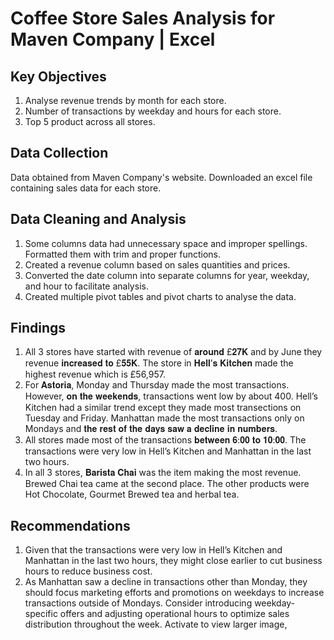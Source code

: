 # Coffee Store Sales Analysis for Maven Company | Excel 

## Key Objectives 
1. Analyse revenue trends by month for each store.
2. Number of transactions by weekday and hours for each store.
3. Top 5 product across all stores.

## Data Collection

Data obtained from Maven Company's website. Downloaded an excel file containing sales data for each store.

## Data Cleaning and Analysis
1. Some columns data had unnecessary space and improper spellings. Formatted them with trim and proper functions. 
2. Created a revenue column based on sales quantities and prices.
3. Converted the date column into separate columns for year, weekday, and hour to facilitate analysis.
4. Created multiple pivot tables and pivot charts to analyse the data.

## Findings
1. All 3 stores have started with revenue of 𝐚𝐫𝐨𝐮𝐧𝐝 £𝟐𝟕𝐊 and by June they revenue 𝐢𝐧𝐜𝐫𝐞𝐚𝐬𝐞𝐝 𝐭𝐨 £𝟓𝟓𝐊. The store in 𝐇𝐞𝐥𝐥’𝐬 𝐊𝐢𝐭𝐜𝐡𝐞𝐧 made the highest revenue which is £56,957.
2. For 𝐀𝐬𝐭𝐨𝐫𝐢𝐚, Monday and Thursday made the most transactions. However, 𝐨𝐧 𝐭𝐡𝐞 𝐰𝐞𝐞𝐤𝐞𝐧𝐝𝐬, transactions went low by about 400. Hell’s Kitchen had a similar trend except they made most transections on Tuesday and Friday. Manhattan made the most transactions only on Mondays and 𝐭𝐡𝐞 𝐫𝐞𝐬𝐭 𝐨𝐟 𝐭𝐡𝐞 𝐝𝐚𝐲𝐬 𝐬𝐚𝐰 𝐚 𝐝𝐞𝐜𝐥𝐢𝐧𝐞 𝐢𝐧 𝐧𝐮𝐦𝐛𝐞𝐫𝐬.
3. All stores made most of the transactions 𝐛𝐞𝐭𝐰𝐞𝐞𝐧 𝟔:𝟎𝟎 𝐭𝐨 𝟏𝟎:𝟎𝟎. The transactions were very low in Hell’s Kitchen and Manhattan in the last two hours.
4. In all 3 stores, 𝐁𝐚𝐫𝐢𝐬𝐭𝐚 𝐂𝐡𝐚𝐢 was the item making the most revenue. Brewed Chai tea came at the second place. The other products were Hot Chocolate, Gourmet Brewed tea and herbal tea.

## Recommendations
1. Given that the transactions were very low in Hell’s Kitchen and Manhattan in the last two hours, they might close earlier to cut business hours to reduce business cost.
2. As Manhattan saw a decline in transactions other than Monday, they should focus marketing efforts and promotions on weekdays to increase transactions outside of Mondays. Consider introducing weekday-specific offers and adjusting operational hours to optimize sales distribution throughout the week.
Activate to view larger image,
